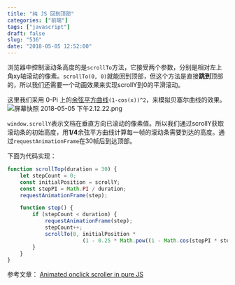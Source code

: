 ```yaml
---
title: "纯 JS 回到顶部"
categories: ["前端"]
tags: ["javascript"]
draft: false
slug: "536"
date: "2018-05-05 12:52:00"
---
```


浏览器中控制滚动条高度的是`scrollTo`方法，它接受两个参数，分别是相对左上角xy轴滚动的像素。`scrollTo(0, 0)`就能回到顶部，但这个方法是直接**跳到**顶部的，所以我们还需要一个动画效果来实现scrollY到0的平滑滚动。

这里我们采用 0-Pi 上的[余弦平方曲线][1]`(1-cos(x))^2`，来模拟贝塞尔曲线的效果。
![屏幕快照 2018-05-05 下午2.12.22.png][2]

`window.scrollY`表示文档在垂直方向已滚动的像素值。所以我们通过scrollY获取滚动条的初始高度，用**1/4**余弦平方曲线计算每一帧的滚动条需要到达的高度。通过`requestAnimationFrame`在30帧后到达顶部。

下面为代码实现：
```js
function scrollTop(duration = 30) {
    let stepCount = 0;
    const initialPosition = scrollY;
    const stepPI = Math.PI / duration;
    requestAnimationFrame(step);

    function step() {
        if (stepCount < duration) {
            requestAnimationFrame(step);
            stepCount++;
            scrollTo(0, initialPosition * 
                        (1 - 0.25 * Math.pow((1 - Math.cos(stepPI * stepCount)), 2)));
        }
    }
}
```

参考文章：
[Animated onclick scroller in pure JS][3]


  [1]: http://www.wolframalpha.com/input/?i=(1-cos(x))%5E2%20from%200%20to%20pi
  [2]: https://img.zhangchen915.com/2018/05/2168690342.png
  [3]: https://juusomikkonen.com/blog/2016/07/24/animated-onclick-scroller-in-pure-js.html
